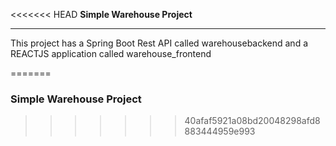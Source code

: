 <<<<<<< HEAD
<b>Simple Warehouse Project</b>
<hr>
This project has a Spring Boot Rest API called warehousebackend and a REACTJS application called warehouse_frontend

=======
### Simple Warehouse Project
>>>>>>> 40afaf5921a08bd20048298afd8883444959e993

